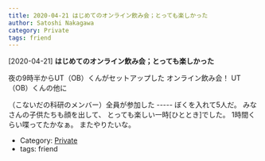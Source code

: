 ```yaml
---
title: 2020-04-21 はじめてのオンライン飲み会；とっても楽しかった
author: Satoshi Nakagawa
category: Private
tags: friend
---
```


[2020-04-21] **はじめてのオンライン飲み会；とっても楽しかった** 

 夜の9時半からUT（OB）くんがセットアップした
オンライン飲み会！
UT（OB）くんの他に

（こないだの科研のメンバー）全員が参加した -----
ぼくを入れて5人だ。
みなさんの子供たちも顔を出して、
とっても楽しい一時[ひととき]でした。
1時間くらい喋ってたかなぁ。
またやりたいな。

- Category: [Private](https://merapano.github.io/categories.html#Private)
- tags: friend
